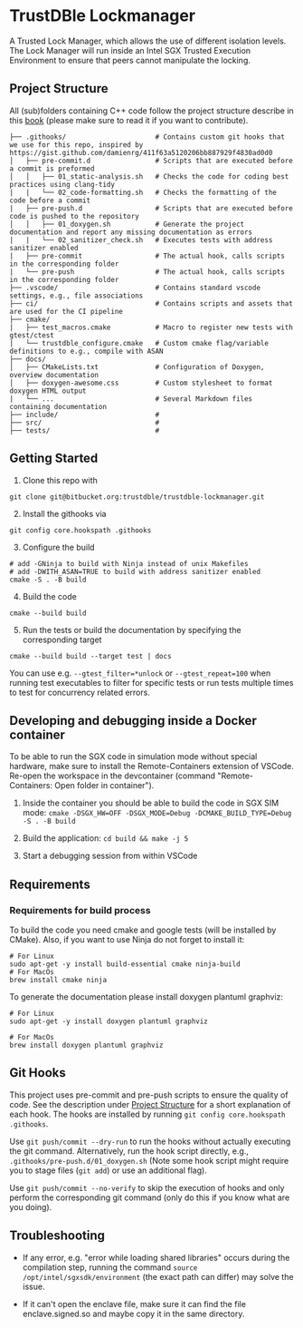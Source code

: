 # TrustDBle Lockmanager

A Trusted Lock Manager, which allows the use of different isolation levels. The Lock Manager will run inside an Intel SGX Trusted Execution Environment to ensure that peers cannot manipulate the locking.

## Project Structure
All (sub)folders containing C++ code follow the project structure describe in this [book](https://cliutils.gitlab.io/modern-cmake/chapters/basics/structure.html) (please make sure to read it if you want to contribute).
```
├── .githooks/                      # Contains custom git hooks that we use for this repo, inspired by https://gist.github.com/damienrg/411f63a5120206bb887929f4830ad0d0
│   ├── pre-commit.d                # Scripts that are executed before a commit is preformed
│   │   ├── 01_static-analysis.sh   # Checks the code for coding best practices using clang-tidy
|   |   └── 02_code-formatting.sh   # Checks the formatting of the code before a commit
|   ├── pre-push.d                  # Scripts that are executed before code is pushed to the repository
│   │   ├── 01_doxygen.sh           # Generate the project documentation and report any missing documentation as errors
|   |   └── 02_sanitizer_check.sh   # Executes tests with address sanitizer enabled
|   ├── pre-commit                  # The actual hook, calls scripts in the corresponding folder
|   └── pre-push                    # The actual hook, calls scripts in the corresponding folder
├── .vscode/                        # Contains standard vscode settings, e.g., file associations
├── ci/                             # Contains scripts and assets that are used for the CI pipeline
├── cmake/ 
|   ├── test_macros.cmake           # Macro to register new tests with gtest/ctest
|   └── trustdble_configure.cmake   # Custom cmake flag/variable definitions to e.g., compile with ASAN
├── docs/                           
│   ├── CMakeLists.txt              # Configuration of Doxygen, overview documentation
│   ├── doxygen-awesome.css         # Custom stylesheet to format doxygen HTML output
|   └── ...                         # Several Markdown files containing documentation
├── include/                        # 
├── src/                            # 
├── tests/                          #
```

## Getting Started 

1. Clone this repo with 
```
git clone git@bitbucket.org:trustdble/trustdble-lockmanager.git
```  
2. Install the githooks via
```
git config core.hookspath .githooks
```
3. Configure the build
```
# add -GNinja to build with Ninja instead of unix Makefiles
# add -DWITH_ASAN=TRUE to build with address sanitizer enabled
cmake -S . -B build
```
4. Build the code
```
cmake --build build
```
5. Run the tests or build the documentation by specifying the corresponding target
```
cmake --build build --target test | docs
```

You can use e.g. `--gtest_filter=*unlock` or `--gtest_repeat=100` when running test executables to filter for specific tests or run tests multiple times to test for concurrency related errors.

## Developing and debugging inside a Docker container

To be able to run the SGX code in simulation mode without special hardware, 
make sure to install the Remote-Containers extension of VSCode.
Re-open the workspace in the devcontainer (command "Remote-Containers: Open folder in container").

1. Inside the container you should be able to build the code in SGX SIM mode:
   `cmake -DSGX_HW=OFF -DSGX_MODE=Debug -DCMAKE_BUILD_TYPE=Debug -S . -B build`

2. Build the application: `cd build && make -j 5`

3. Start a debugging session from within VSCode

## Requirements

### Requirements for build process
To build the code you need cmake and google tests (will be installed by CMake). Also, if you want to use Ninja do not forget to install it:
```
# For Linux
sudo apt-get -y install build-essential cmake ninja-build 
# For MacOs
brew install cmake ninja
```

To generate the documentation please install doxygen plantuml graphviz:
```
# For Linux
sudo apt-get -y install doxygen plantuml graphviz

# For MacOs
brew install doxygen plantuml graphviz
```

## Git Hooks
This project uses pre-commit and pre-push scripts to ensure the quality of code.
See the description under [Project Structure](#Project-Structure) for a short explanation of each hook.
The hooks are installed by running `git config core.hookspath .githooks`.

Use `git push/commit --dry-run` to run the hooks without actually executing the git command. Alternatively, run the hook script directly, e.g., `.githooks/pre-push.d/01_doxygen.sh` (Note some hook script might require you to stage files (`git add`) or use an additional flag).​

Use `git push/commit --no-verify` to skip the execution of hooks and only perform the corresponding git command (only do this if you know what are you doing).

## Troubleshooting

- If any error, e.g. "error while loading shared libraries" occurs during the compilation step, running the command 
`source /opt/intel/sgxsdk/environment` 
(the exact path can differ) may solve the issue.

- If it can't open the enclave file, make sure it can find the file enclave.signed.so and maybe copy it in the same directory. 